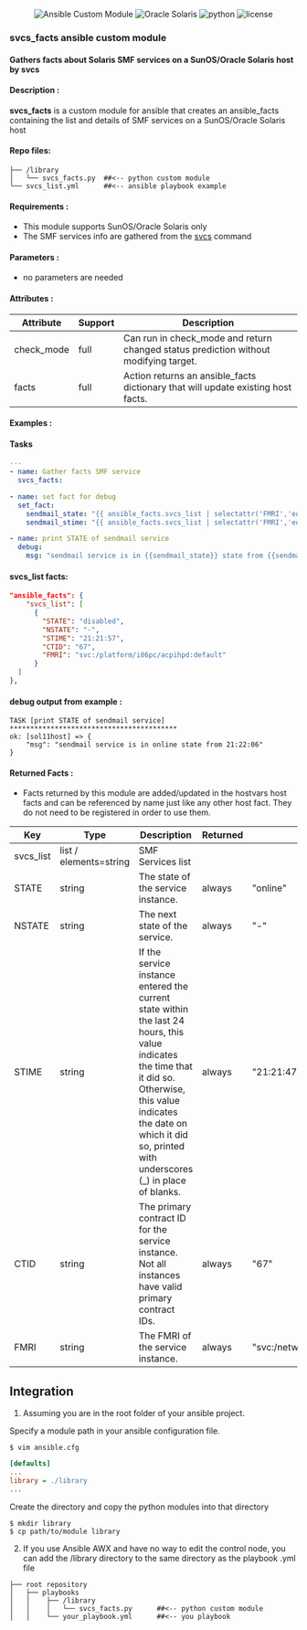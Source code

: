 <meta name="author" content="Marco Noce">
<meta name="description" content="Gathers facts about Solaris SMF services on a SunOS/Oracle Solaris host by svcs">
<meta name="copyright" content="Marco Noce 2024">
<meta name="keywords" content="ansible, module, fact, solaris, svcs, smf, services">

<div align="center">

![Ansible Custom Module][ansible-shield]
![Oracle Solaris][solaris-shield]
![python][python-shield]
![license][license-shield]

</div>


### svcs_facts ansible custom module
#### Gathers facts about Solaris SMF services on a SunOS/Oracle Solaris host by svcs

#### Description :

<b>svcs_facts</b> is a custom module for ansible that creates an ansible_facts containing the list and details of SMF services on a SunOS/Oracle Solaris host

#### Repo files:

```
├── /library                
│   └── svcs_facts.py  ##<-- python custom module
└── svcs_list.yml      ##<-- ansible playbook example
```

#### Requirements :

*  This module supports SunOS/Oracle Solaris only
*  The SMF services info are gathered from the [svcs] command

#### Parameters :

*  no parameters are needed

#### Attributes :

|Attribute |Support|Description                                                                         |
|----------|-------|------------------------------------------------------------------------------------|
|check_mode|full   |Can run in check_mode and return changed status prediction without modifying target.|
|facts     |full   |Action returns an ansible_facts dictionary that will update existing host facts.    |

#### Examples :

#### Tasks
```yaml
---
- name: Gather facts SMF service
  svcs_facts:

- name: set fact for debug
  set_fact:
    sendmail_state: "{{ ansible_facts.svcs_list | selectattr('FMRI','equalto', 'svc:/network/smtp:sendmail' ) | map(attribute='STATE') | first }}"
    sendmail_stime: "{{ ansible_facts.svcs_list | selectattr('FMRI','equalto', 'svc:/network/smtp:sendmail' ) | map(attribute='STIME') | first }}"

- name: print STATE of sendmail service
  debug:
    msg: "sendmail service is in {{sendmail_state}} state from {{sendmail_stime}}"

```
#### svcs_list facts:
```json
"ansible_facts": {
    "svcs_list": [
      {
        "STATE": "disabled",
        "NSTATE": "-",
        "STIME": "21:21:57",
        "CTID": "67",
        "FMRI": "svc:/platform/i86pc/acpihpd:default"
      }
  ]
},
```
#### debug output from example :
```
TASK [print STATE of sendmail service] *****************************************
ok: [sol11host] => {
    "msg": "sendmail service is in online state from 21:22:06"
}
```
#### Returned Facts :

*  Facts returned by this module are added/updated in the hostvars host facts and can be referenced by name just like any other host fact. They do not need to be registered in order to use them.

|Key       |Type                  |Description                                                                       |Returned|Sample            |
|----------|----------------------|----------------------------------------------------------------------------------|------- |------------------|
|svcs_list |list / elements=string|SMF Services list                                                                 |        |                  |
|STATE     |string                |The state of the service instance.                                                |always  |"online"          |
|NSTATE    |string                |The next state of the service.                                                    |always  |"-"               |
|STIME     |string                |If the service instance entered the current state within the last 24 hours, this value indicates the time that it did so. Otherwise, this value indicates the date on which it did so, printed with underscores (_) in place of blanks.                            |always  |"21:21:47"         |
|CTID      |string                |The primary contract ID for the service instance. Not all instances have valid primary contract IDs.                                                              |always  |"67" |
|FMRI      |string                |The FMRI of the service instance.                                 |always  |"svc:/network/smtp:sendmail"          |

## Integration

1. Assuming you are in the root folder of your ansible project.

Specify a module path in your ansible configuration file.

```shell
$ vim ansible.cfg
```
```ini
[defaults]
...
library = ./library
...
```

Create the directory and copy the python modules into that directory

```shell
$ mkdir library
$ cp path/to/module library
```

2. If you use Ansible AWX and have no way to edit the control node, you can add the /library directory to the same directory as the playbook .yml file

```
├── root repository
│   ├── playbooks
│   │    ├── /library                
│   │    │   └── svcs_facts.py      ##<-- python custom module
│   │    └── your_playbook.yml      ##<-- you playbook
```   

[ansible-shield]: https://img.shields.io/badge/Ansible-custom%20module-blue?style=for-the-badge&logo=ansible&logoColor=lightgrey
[solaris-shield]: https://img.shields.io/badge/oracle-solaris-red?style=for-the-badge&logo=oracle&logoColor=red
[python-shield]: https://img.shields.io/badge/python-blue?style=for-the-badge&logo=python&logoColor=yellow
[license-shield]: https://img.shields.io/github/license/nomakcooper/svcs_facts?style=for-the-badge&label=LICENSE

[svcs]: https://docs.oracle.com/cd/E86824_01/html/E54763/svcs-1.html
